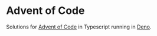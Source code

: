 # Advent of Code

Solutions for [Advent of Code](https://adventofcode.com/) in Typescript running in [Deno](https://deno.land/).
